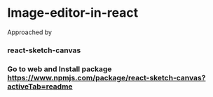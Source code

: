 # Image-editor-in-react

Approached by 
### react-sketch-canvas
### Go to web and Install package https://www.npmjs.com/package/react-sketch-canvas?activeTab=readme

